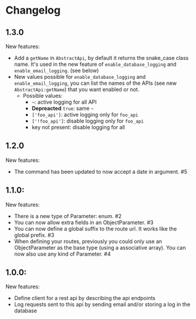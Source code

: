 # Changelog

## 1.3.0

New features:
  * Add a `getName` in `AbstractApi`, by default it returns the snake_case class name. It's used in the new feature of `enable_database_logging` and `enable_email_logging`. (see below)
  * New values possible for `enable_database_logging` and `enable_email_logging`, you can list the names of the APIs (see new `AbstractApi:getName`) that you want enabled or not.
    * Possible values:
        * `~`: active logging for all API
        * **Depreacted** `true`: same `~`
        * `['foo_api']`: active logging only for `foo_api`
        * `['!foo_api']`: disable logging only for `foo_api`
        * key not present: disable logging for all

## 1.2.0

New features:
  * The command has been updated to now accept a date in argument. #5

## 1.1.0:

New features:
  * There is a new type of Parameter: enum. #2
  * You can now allow extra fields in an ObjectParameter. #3
  * You can now define a global suffix to the route url. It works like the global prefix. #3
  * When defining your routes, previously you could only use an ObjectParameter as the base type (using a associative array). You can now also use any kind of Parameter. #4

## 1.0.0:

New features:
  * Define client for a rest api by describing the api endpoints
  * Log requests sent to this api by sending email and/or storing a log in the database
